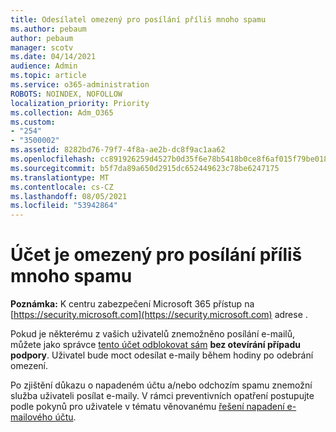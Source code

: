 ```yaml
---
title: Odesílatel omezený pro posílání příliš mnoho spamu
ms.author: pebaum
author: pebaum
manager: scotv
ms.date: 04/14/2021
audience: Admin
ms.topic: article
ms.service: o365-administration
ROBOTS: NOINDEX, NOFOLLOW
localization_priority: Priority
ms.collection: Adm_O365
ms.custom:
- "254"
- "3500002"
ms.assetid: 8282bd76-79f7-4f8a-ae2b-dc8f9ac1aa62
ms.openlocfilehash: cc891926259d4527b0d35f6e78b5418b0ce8f6af015f79be01866ffe088704c7
ms.sourcegitcommit: b5f7da89a650d2915dc652449623c78be6247175
ms.translationtype: MT
ms.contentlocale: cs-CZ
ms.lasthandoff: 08/05/2021
ms.locfileid: "53942864"
---
```

# <a name="account-is-restricted-for-sending-too-much-spam"></a>Účet je omezený pro posílání příliš mnoho spamu

**Poznámka:** K centru zabezpečení Microsoft 365 přístup na [https://security.microsoft.com](https://security.microsoft.com) adrese .

Pokud je některému z vašich uživatelů znemožněno posílání e-mailů, můžete jako správce [tento účet odblokovat sám](https://security.microsoft.com/?hash=/restrictedusers) **bez otevírání případu podpory**. Uživatel bude moct odesílat e-maily během hodiny po odebrání omezení.

Po zjištění důkazu o napadeném účtu a/nebo odchozím spamu znemožní služba uživateli posílat e-maily. V rámci preventivních opatření postupujte podle pokynů pro uživatele v tématu věnovanému [řešení napadení e-mailového účtu](https://docs.microsoft.com/microsoft-365/security/office-365-security/responding-to-a-compromised-email-account).
